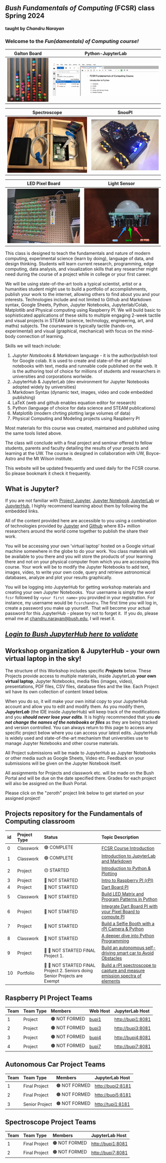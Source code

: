 ## ***Bush Fundamentals of Computing*** (FCSR) class Spring 2024 
#### taught by *Chandru Narayan*

### Welcome to the ***Fun(damentals) of Computing course!***

Galton Board|Python-JupyterLab
:---:|:---:
![rpi](gboard.png)|![jup](jupyterlab.png)

Spectroscope|SnooPI
:---:|:---:
![sp2](sp2.png)|![sn1](sn1.png)

LED Pixel Board|Light Sensor
:---:|:---:
![rpi](pboard.jpeg)|![rpi](pir3.jpg)

This class is designed to teach the fundamentals and nature of modern computing, experimental science (learn by doing), language of data, and design thinking. Students will learn current research, programming, edge computing, data analysis, and visualization skills that any researcher might need during the course of a project while in college or your first career.

We will be using state-of-the-art tools a typical scientist, artist or a humanities student might use to build a portfolio of accomplishments, publish your work to the internet, allowing others to find about you and your interests. Technologies include and not limited to Github and Markdown syntax, Google Sheets, Python, Jupyter Notebooks, Jupyterlab/Colab, Matplotlib and Physical computing using Raspberry PI. We will build basic to sophisticated applications of these skills to multiple engaging 2-week tactile and visual projects in STEAM (science, technology, engineering, art, and maths) subjects. The courseware is typically tactile (hands-on, experimental) and visual (graphical, mechanical) with focus on the mind-body connection of learning.

Skills we will teach include:
1. *Jupyter Notebooks & Markdown* language - it is the author/publish tool for Google colab. It is used to create and state-of-the art digital notebooks with text, media and runnable code published on the web.  It is the authoring tool of choice for millions of students and researchers in universities and corporations worlwide.
1. JupyterHub & JupyterLab (dev environment for Jupyter Notebooks adopted widely by universities)
1. Markdown Syntax (dynamic text, images, video and code embedded publishing)
1. LaTeX (web and github enables equation editor for research)
1. Python (language of choice for data science and STEAM publications)
1. Matplotlib (modern chrting plotting large volumes of data)
1. Physical Computing and Modeling projects using Raspberry PI

Most materials for this course was created, maintained and published using the same tools listed above.

The class will conclude with a final project and seminar offered to fellow students, parents and faculty detailing the results of your projects and learning at the UW.  The course is designed in collaboration with UW, Boyce-Astro and the Mt Wilson institute.

This website will be updated frequently and used daily for the FCSR course. So please bookmark it check it frequently. 

## What is Jupyter?

If you are not familiar with [Project Jupyter](http://jupyter.org/), [Jupyter Notebook](https://jupyter.org/try-jupyter/retro/notebooks/?path=notebooks/Intro.ipynb) [JupyterLab](https://jupyter.org/try-jupyter/retro/notebooks/?path=notebooks/Intro.ipynb) or [JupyterHub](http://jupyter.org/hub), I highly recommend learning about them by following the embedded links.  

All of the content provided here are accessible to you using a combination of technologies provided by [Jupyter](http://jupyter.org/) and [Github](https://github.com/) where 83+ million researchers around the world come together to publish the share their work.  

You will be accessing your own 'virtual laptop' hosted on a Google virtual machine somewhere in the globe to do your work.  You class materials will be available to you there and you will store the products of your learning there and not on your physical computer from which you are accessing this course. Your work will be to modify the Jupyter Notebooks to add text, images, video, to write your own code, query and retrieve astronomical databases, analyze and plot your results graphically.

You will be logging into JupyterHub for getting workshop materials and creating your own Jupyter Notebooks.  Your username is simply the word ```fcsr``` followed by ```<your first name>``` you provided in your registration. For instance, my username would be ```fcsrchandru```. The first time you will log in, create a password you make up yourself.  That will become your actual password for this JupyterHub - please try not to forget it.  If you do, please email me at chandru.narayan@bush.edu, I will reset it.

## ***[Login to Bush JupyterHub here to validate](https://bushastrolab.com/hub/login)***

## Workshop organization & JupyterHub - your own virtual laptop in the sky!

The structure of this Workshop includes specific ***Projects*** below.  These Projects provide access to multiple materials, inside JupyterLab **your own virtual laptop**, Jupyter Notebooks, media files (images, video), presentations, PDF files, CSV files, database files and the like.  Each Project wil have its own collection of content linked below.  

When you do so, it will make your own initial copy to your JupyterHub account and allow you to edit and modify them.  As you modify them, ***JupyterLab*** (the IDE inside JupyterHub) will keep track of the modifications and you ***should never lose your edits***.  It is highly recommended that you ***do not change the names of the notebooks or files*** as they are being tracked and version controlled. You can always return to this page to access any specific project below where you can access your latest edits.  JupyterHub is widely used and state-of-the-art mechanism that universities use to manage Jupyter Notebooks and other course materials. 

All Project submissions will be made to JupyterHub as Jupyter Notebooks or other media such as Google Sheets, Video etc. Feedback on your submissions will be given on the Jupyter Notebook itself. 

All assignments for Projects and classwork etc. will be made on the Bush Portal and will be due on the date specified there. Grades for each project will also be assigned on the Bush Portal.

Please click on the "zeroth" project link below to get started on your assigned project!

## Projects repository for the Fundamentals of Computing classroom

id|Project Type|Status|Topic Description
:---|:---|:---|:---
0|Classwork|🟢 COMPLETE|<a href="https://chandrunarayan.github.io/fcsr/projects/intro_to_fcsr" target="_blank">FCSR Course Introduction</a>
1|Classwork|🟢 COMPLETE|<a href="https://chandrunarayan.github.io/fcsr/projects/intro_to_jupyter" target="_blank">Introduction to JupyterLab and Markdown</a>
2|Project|🟡 STARTED|<a href="https://chandrunarayan.github.io/fcsr/projects/intro_to_python" target="_blank">Introduction to Python & Plotting</a>
3|Project|🔵 NOT STARTED|<a href="https://chandrunarayan.github.io/fcsr/projects/intro_to_rpi" target="_blank">Intro to Raspberry PI (rPI)</a>
4|Project|🔵 NOT STARTED|<a href="https://chandrunarayan.github.io/fcsr/projects/dart_board_pi" target="_blank">Dart Board PI</a>
5|Classwork|🔵 NOT STARTED|<a href="https://chandrunarayan.github.io/fcsr/projects/rpi_led_string" target="_blank">Build LED Matrix and Program Patterns in Python</a>
6|Project|🔵 NOT STARTED|<a href="https://chandrunarayan.github.io/fcsr/projects/dart_board_pi" target="_blank">Integrate Dart Board PI with your Pixel Board to compute PI</a>
7|Project|🔵 NOT STARTED|<a href="https://chandrunarayan.github.io/fcsr/projects/selfie_booth" target="_blank">Build a Selfie Booth with a rPI Camera & Python</a>
8|Classwork|🔵 NOT STARTED|<a href="https://chandrunarayan.github.io/fcsr/projects/python_deep_dive" target="_blank">A deeper dive into Python Programming</a>
9| Project|🎉 🔵 NOT STARTED FINAL Project 1.|<a href="https://chandrunarayan.github.io/fcsr/projects/rpi_car" target="_blank">Build an autonomous self-driving smart car to Avoid Obstacles</a>
10| Portfolio|🎉 🔵 NOT STARTED FINAL Project 2. Seniors doing Senior Projects are Exempt|<a href="https://chandrunarayan.github.io/fcsr/projects/rpi_spectroscope" target="_blank">Build a rPI spectroscope to capture and measure emission spectra of elements</a>

## Raspberry PI Project Teams

Team|Team Type|Members|Web Host|JupyterLab Host
:---|:---|:---|:---|:---
1| Project|🟤 NOT FORMED|[bupi1](http://bupi1)|[http://bupi1:8081](http://bupi1:8081)
2| Project|🟤 NOT FORMED|[bupi3](http://bupi3)|[http://bupi3:8081](http://bupi3:8081)
3| Project|🟤 NOT FORMED|[bupi4](http://bupi4)|[http://bupi4:8081](http://bupi4:8081)
4| Project|🟤 NOT FORMED|[bupi7](http://bupi7)|[http://bupi7:8081](http://bupi7:8081)

## Autonomous Car Project Teams

Team|Team Type|Members|JupyterLab Host
:---|:---|:---|:---
1| Final Project|🟤 NOT FORMED|[http://bupi2:8181](http://bupi2:8181)
2| Final Project|🟤 NOT FORMED|[http://bupi5:8181](http://bupi5:8181)
3| Senior Project|🟤 NOT FORMED|[http://tupi1:8181](http://tupi1:8181)

## Spectroscope Project Teams

Team|Team Type|Members|JupyterLab Host
:---|:---|:---|:---
1| Final Project|🟤 NOT FORMED|[http://bupi1:8081](http://bupi1:8081)
2| Final Project|🟤 NOT FORMED|[http://bupi7:8081](http://bupi7:8081)
